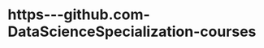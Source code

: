 https---github.com-DataScienceSpecialization-courses
====================================================

